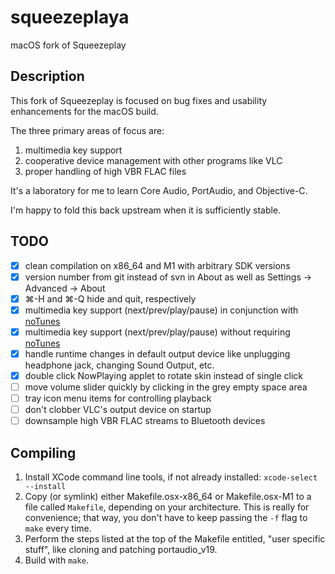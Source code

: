 # squeezeplaya

macOS fork of Squeezeplay

## Description

This fork of Squeezeplay is focused on bug fixes and usability enhancements for the macOS build.

The three primary areas of focus are:
1. multimedia key support
2. cooperative device management with other programs like VLC
3. proper handling of high VBR FLAC files

It's a laboratory for me to learn Core Audio, PortAudio, and Objective-C.

I'm happy to fold this back upstream when it is sufficiently stable.

## TODO

- [x] clean compilation on x86\_64 and M1 with arbitrary SDK versions
- [x] version number from git instead of svn in About as well as Settings -> Advanced -> About
- [x] ⌘-H and ⌘-Q hide and quit, respectively
- [x] multimedia key support (next/prev/play/pause) in conjunction with [noTunes](https://github.com/tombonez/noTunes)
- [x] multimedia key support (next/prev/play/pause) without requiring [noTunes](https://github.com/tombonez/noTunes)
- [x] handle runtime changes in default output device like unplugging headphone jack, changing Sound Output, etc.
- [x] double click NowPlaying applet to rotate skin instead of single click
- [ ] move volume slider quickly by clicking in the grey empty space area
- [ ] tray icon menu items for controlling playback
- [ ] don't clobber VLC's output device on startup
- [ ] downsample high VBR FLAC streams to Bluetooth devices

## Compiling

1. Install XCode command line tools, if not already installed: `xcode-select --install`
1. Copy (or symlink) either Makefile.osx-x86\_64 or Makefile.osx-M1 to a file called `Makefile`, depending on your architecture.
   This is really for convenience; that way, you don't have to keep passing the `-f` flag to `make` every time.
1. Perform the steps listed at the top of the Makefile entitled, "user specific stuff", like cloning and patching portaudio\_v19.
1. Build with `make`.
